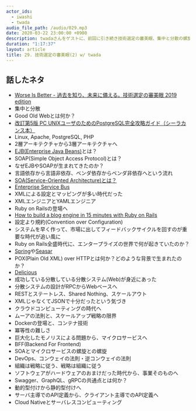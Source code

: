 ```yaml
---
actor_ids:
  - iwashi
  - twada
audio_file_path: /audio/029.mp3
date: 2020-03-22 23:00:00 +0900
description: twadaさんをゲストに、前回に引き続き技術選定の審美眼、集中と分散の螺旋について語っていただいたエピソードです。
duration: "1:17:37"
layout: article
title: 29. 技術選定の審美眼(2) w/ twada
---
```


## 話したネタ

- [Worse Is Better - 過去を知り、未来に備える。技術選定の審美眼 2019 edition](https://speakerdeck.com/twada/worse-is-better-understanding-the-spiral-of-technologies-2019-edition)
- 集中と分散
- Good Old Webとは何か？
- [改訂第5版 PC UNIXユーザのためのPostgreSQL完全攻略ガイド（シーラカンス本）](https://gihyo.jp/book/2006/4-7741-2687-X)
- Linux, Apache, PostgreSQL, PHP
- 2層アーキテクチャから3層アーキテクチャへ
- [EJB(Enterprise Java Beans)](https://ja.wikipedia.org/wiki/Enterprise_JavaBeans)とは？
- SOAP(Simple Object Access Protocol)とは？
- なぜEJBやSOAPが生まれてきたのか？
- 言語依存から言語非依存、ベンダ依存からベンダ非依存へという流れ
- [SOA(Service-Oriented Architecture)とは？](https://ja.wikipedia.org/wiki/%E3%82%B5%E3%83%BC%E3%83%93%E3%82%B9%E6%8C%87%E5%90%91%E3%82%A2%E3%83%BC%E3%82%AD%E3%83%86%E3%82%AF%E3%83%81%E3%83%A3)
- [Enterprise Service Bus](http://e-words.jp/w/ESB.html)
- XMLによる設定とマッピングが多い時代だった
- XMLエンジニアとYAMLエンジニア
- Ruby on Railsの登場へ
- [How to build a blog engine in 15 minutes with Ruby on Rails](https://www.youtube.com/watch?v=Gzj723LkRJY)
- 設定より規約(Convention over Configuration)
- システムを早く作って、市場に出してフィードバックサイクルを回すのが重要な時代が追い風に
- Ruby on Rails全盛時代に、エンタープライズの世界で何が起きていたのか？
- [Spring](https://spring.io/)や[Seasar](https://www.seasar.org/en/)
- POX(Plain Old XML) over HTTPとは何か？どのような背景で生まれたのか？
- [Delicious](https://en.wikipedia.org/wiki/Delicious_(website))
- 成功している分散している分散システム(Web)が身近にあった
- 分散システムの設計がRPCからWebベースへ
- RESTとステートレス、Shared Nothing、スケールアウト
- XMLじゃなくてJSONで十分だったという気づき
- クラウドコンピューティングの時代へ
- ムーアの法則と、スケールアップ戦略の限界
- Dockerの登場と、コンテナ技術
- 冪等性の難しさ
- 巨大化したモノリスによる問題から、マイクロサービスへ
- BFF(Backend For Frontend)
- SOAとマイクロサービスの螺旋との螺旋
- DevOps、コンウェイの法則・逆コンウェイの法則
- 組織は戦略に従う、戦略は組織に従う
- ソフトウェアがハードウェアのおまけだった時代から、事業そのものへ
- Swagger、GraphQL、gRPCの共通点とは何か？
- 動的型付けから静的型付けへ
- サーバ主導でのAPI定義から、クライアント主導でのAPI定義へ
- Cloud Nativeとサーバレスコンピューティング
